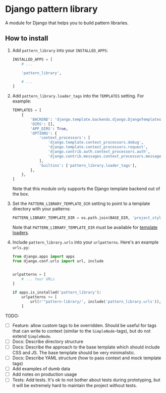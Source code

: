 # Django pattern library

A module for Django that helps you to build pattern libraries.


## How to install

1. Add `pattern_library` into your `INSTALLED_APPS`:

    ```python
    INSTALLED_APPS = [
        # ...

        'pattern_library',

        # ...
    ]
    ```

2. Add `pattern_library.loader_tags` into the `TEMPLATES` setting. For example:

    ```python
    TEMPLATES = [
        {
            'BACKEND': 'django.template.backends.django.DjangoTemplates',
            'DIRS': [],
            'APP_DIRS': True,
            'OPTIONS': {
                'context_processors': [
                    'django.template.context_processors.debug',
                    'django.template.context_processors.request',
                    'django.contrib.auth.context_processors.auth',
                    'django.contrib.messages.context_processors.messages',
                ],
                'builtins': ['pattern_library.loader_tags'],
            },
        },
    ]
    ```

    Note that this module only supports the Django template backend out of the box.

3. Set the `PATTERN_LIBRARY_TEMPLATE_DIR` setting to point to a template directory with your patterns:

    ```python
    PATTERN_LIBRARY_TEMPLATE_DIR = os.path.join(BASE_DIR, 'project_styleguide', 'templates')
    ```

    Note that `PATTERN_LIBRARY_TEMPLATE_DIR` must be available for
    [template loaders](https://docs.djangoproject.com/en/1.11/ref/templates/api/#loader-types).

4. Include `pattern_library.urls` into your `urlpatterns`. Here's an example `urls.py`:

    ```python
    from django.apps import apps
    from django.conf.urls import url, include


    urlpatterns = [
        # ... Your URLs
    ]

    if apps.is_installed('pattern_library'):
        urlpatterns += [
            url(r'^pattern-library/', include('pattern_library.urls')),
        ]
    ```


TODO:

- [ ] Feature: allow custom tags to be overridden.
    Should be useful for tags that can write to context (similar to the `SimpleNode`-tags),
    but do not extend `SimpleNode`.
- [ ] Docs: Describe directory structure
- [ ] Docs: Describe the approach to the base template
    which should include CSS and JS.
    The base template should be very minimalistic.
- [ ] Docs: Describe YAML structure
    (how to pass context and mock template tags)
- [ ] Add examples of dumb data
- [ ] Add notes on production usage
- [ ] Tests: Add tests.
    It's ok to not bother about tests during prototyping,
    but it will be extremely hard to maintain
    the project without tests.
